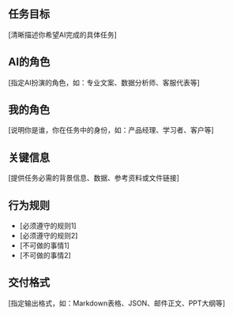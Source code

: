 
## 任务目标
[清晰描述你希望AI完成的具体任务]

## AI的角色
[指定AI扮演的角色，如：专业文案、数据分析师、客服代表等]

## 我的角色
[说明你是谁，你在任务中的身份，如：产品经理、学习者、客户等]

## 关键信息
[提供任务必需的背景信息、数据、参考资料或文件链接]

## 行为规则
- [必须遵守的规则1]
- [必须遵守的规则2]
- [不可做的事情1]
- [不可做的事情2]

## 交付格式
[指定输出格式，如：Markdown表格、JSON、邮件正文、PPT大纲等]
